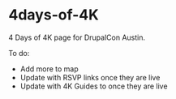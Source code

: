 4days-of-4K
===========

4 Days of 4K page for DrupalCon Austin.

To do:

* Add more to map
* Update with RSVP links once they are live
* Update with 4K Guides to once they are live
